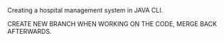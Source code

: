 Creating a hospital management system in JAVA CLI.

CREATE NEW BRANCH WHEN WORKING ON THE CODE, MERGE BACK AFTERWARDS.